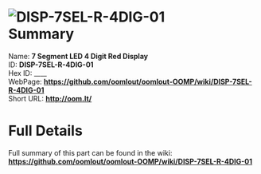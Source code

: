 
![DISP-7SEL-R-4DIG-01](https://github.com/oomlout/oomlout-OOMP/blob/master/parts/DISP-7SEL-R-4DIG-01/DISP-7SEL-R-4DIG-01_420.jpg)   
Summary
=================
  
Name: __7 Segment LED 4 Digit Red Display__    
ID: __DISP-7SEL-R-4DIG-01__   
Hex ID: ____   
WebPage: __https://github.com/oomlout/oomlout-OOMP/wiki/DISP-7SEL-R-4DIG-01__   
Short URL: __http://oom.lt/__   

Full Details
==========================
Full summary of this part can be found in the wiki:   
__https://github.com/oomlout/oomlout-OOMP/wiki/DISP-7SEL-R-4DIG-01__    

